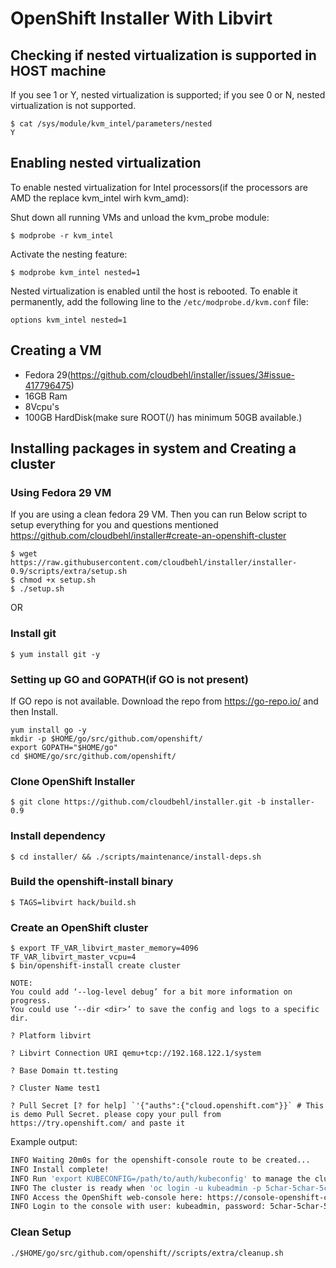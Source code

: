 # OpenShift Installer With Libvirt

## Checking if nested virtualization is supported in HOST machine
If you see 1 or Y, nested virtualization is supported; if you see 0 or N, nested virtualization is not supported.

``` 
$ cat /sys/module/kvm_intel/parameters/nested
Y 
```

## Enabling nested virtualization
To enable nested virtualization for Intel processors(if the processors are AMD the replace kvm_intel wirh kvm_amd):

Shut down all running VMs and unload the kvm_probe module:

`$ modprobe -r kvm_intel`

Activate the nesting feature:

`$ modprobe kvm_intel nested=1`

Nested virtualization is enabled until the host is rebooted. To enable it permanently, add the following line to the `/etc/modprobe.d/kvm.conf` file:

`options kvm_intel nested=1`

## Creating a VM
* Fedora 29(https://github.com/cloudbehl/installer/issues/3#issue-417796475) 
* 16GB Ram
* 8Vcpu's
* 100GB HardDisk(make sure ROOT(/) has minimum 50GB available.)


## Installing packages in system and Creating a cluster

### Using Fedora 29 VM
If you are using a clean fedora 29 VM. Then you can run Below script to setup everything for you and questions mentioned  https://github.com/cloudbehl/installer#create-an-openshift-cluster

```
$ wget https://raw.githubusercontent.com/cloudbehl/installer/installer-0.9/scripts/extra/setup.sh
$ chmod +x setup.sh
$ ./setup.sh
```

OR


### Install git

`$ yum install git -y`

### Setting up GO and GOPATH(if GO is not present)

If GO repo is not available. Download the repo from https://go-repo.io/ and then Install.

```
yum install go -y
mkdir -p $HOME/go/src/github.com/openshift/
export GOPATH="$HOME/go"
cd $HOME/go/src/github.com/openshift/
```

### Clone OpenShift Installer
`
$ git clone https://github.com/cloudbehl/installer.git -b installer-0.9
`

### Install dependency
`
$ cd installer/ && ./scripts/maintenance/install-deps.sh
`

### Build the openshift-install binary 
`
$ TAGS=libvirt hack/build.sh
`

### Create an OpenShift cluster
```
$ export TF_VAR_libvirt_master_memory=4096 TF_VAR_libvirt_master_vcpu=4
$ bin/openshift-install create cluster
```

```
NOTE:
You could add ‘--log-level debug’ for a bit more information on progress.
You could use ‘--dir <dir>’ to save the config and logs to a specific dir.
```
```
? Platform libvirt

? Libvirt Connection URI qemu+tcp://192.168.122.1/system

? Base Domain tt.testing

? Cluster Name test1

? Pull Secret [? for help] `'{"auths":{"cloud.openshift.com"}}` # This is demo Pull Secret. please copy your pull from https://try.openshift.com/ and paste it
```

Example output:

```sh
INFO Waiting 20m0s for the openshift-console route to be created...
INFO Install complete!
INFO Run 'export KUBECONFIG=/path/to/auth/kubeconfig' to manage the cluster with 'oc', the OpenShift CLI.
INFO The cluster is ready when 'oc login -u kubeadmin -p 5char-5char-5char-5char' succeeds (wait a few minutes).
INFO Access the OpenShift web-console here: https://console-openshift-console.apps.${CLUSTER_NAME}.${BASE_DOMAIN}:6443
INFO Login to the console with user: kubeadmin, password: 5char-5char-5char-5char
```

### Clean Setup
`
./$HOME/go/src/github.com/openshift//scripts/extra/cleanup.sh
`
